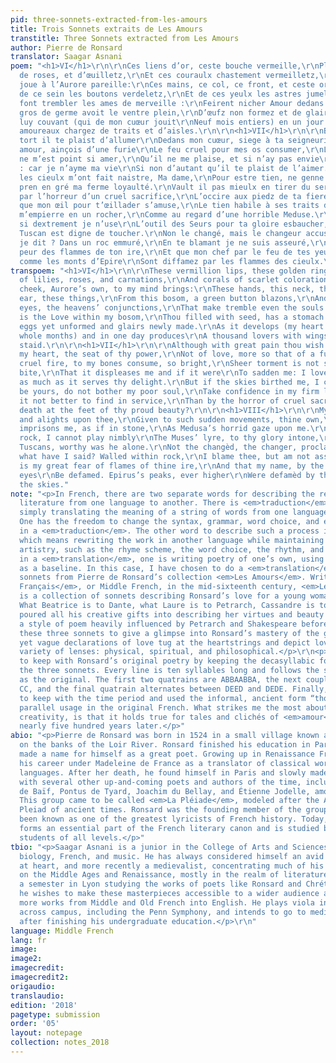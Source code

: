 ```yaml
---
pid: three-sonnets-extracted-from-les-amours
title: Trois Sonnets extraits de Les Amours
transtitle: Three Sonnets extracted from Les Amours
author: Pierre de Ronsard
translator: Saagar Asnani
poem: "<h1>VI</h1>\r\n\r\nCes liens d’or, ceste bouche vermeille,\r\nPleine de lis,
  de roses, et d’œuilletz,\r\nEt ces couraulx chastement vermeilletz,\r\nEt ceste
  joue à l’Aurore pareille:\r\nCes mains, ce col, ce front, et ceste oreille,\r\nEt
  de ce sein les boutons verdeletz,\r\nEt de ces yeulx les astres jumeletz,\r\nQui
  font trembler les ames de merveille :\r\nFeirent nicher Amour dedans mon sein,\r\nQui
  gros de germe avoit le ventre plein,\r\nD’œufz non formez et de glaires nouvelles.\r\nEt
  luy couvant (qui de mon cuœur jouit\r\nNeuf mois entiers) en un jour m’eclouit\r\nMille
  amoureaux chargez de traits et d’aisles.\r\n\r\n<h1>VII</h1>\r\n\r\nBien qu’à grand
  tort il te plaist d’allumer\r\nDedans mon cuœur, siege à ta seigneurie,\r\nNon d’une
  amour, ainçois d’une furie\r\nLe feu cruel pour mes os consumer,\r\nL’aspre torment
  ne m’est point si amer,\r\nQu’il ne me plaise, et si n’ay pas envie\r\nDe me douloir
  : car je n’ayme ma vie\r\nSi non d’autant qu’il te plaist de l’aimer.\r\nMais si
  les cieulx m’ont fait naistre, Ma dame,\r\nPour estre tien, ne genne plus mon ame,\r\nMais
  pren en gré ma ferme loyaulté.\r\nVault il pas mieulx en tirer du service,\r\nQue
  par l’horreur d’un cruel sacrifice,\r\nL’occire aux piedz de ta fiere beauté ?\r\n\r\n<h1>VIII</h1>\r\n\r\nLors
  que mon œil pour t’œillader s’amuse,\r\nLe tien habile à ses traits decocher,\r\nEstrangement
  m’empierre en un rocher,\r\nComme au regard d’une horrible Meduse.\r\nMoy donc rocher,
  si dextrement je n’use\r\nL’outil des Seurs pour ta gloire esbaucher,\r\nQu’un seul
  Tuscan est digne de toucher.\r\nNon le changé, mais le changeur accuse\r\nLas qu’ay
  je dit ? Dans un roc emmuré,\r\nEn te blamant je ne suis asseuré,\r\nTant j’ay grand
  peur des flammes de ton ire,\r\nEt que mon chef par le feu de tes yeux\r\nSoit diffamé,
  comme les monts d’Epire\r\nSont diffamez par les flammes des cieulx.\r\n"
transpoem: "<h1>VI</h1>\r\n\r\nThese vermillion lips, these golden rings,\r\nFull
  of lilies, roses, and carnations,\r\nAnd corals of scarlet colorations,\r\nAnd this
  cheek, Aurore’s own, to my mind brings:\r\nThese hands, this neck, this chest, this
  ear, these things,\r\nFrom this bosom, a green button blazons,\r\nAnd from these
  eyes, the heavens’ conjunctions,\r\nThat make tremble even the souls of kings:\r\nEnsconced
  is the Love within my bosom,\r\nThou filled with seed, has a stomach buxom,\r\nWith
  eggs yet unformed and glairs newly made.\r\nAs it develops (my heart rejoices\r\nNine
  whole months) and in one day produces\r\nA thousand lovers with wings and bolts
  staid.\r\n\r\n<h1>VII</h1>\r\n\r\nAlthough with great pain thou wish to ignite\r\nWithin
  my heart, the seat of thy power,\r\nNot of love, more so that of a furor\r\nThe
  cruel fire, to my bones consume, so bright,\r\nSheer torment is not so bitter to
  bite,\r\nThat it displeases me and if it were\r\nTo sadden me: I love life, my flower,\r\nOnly
  as much as it serves thy delight.\r\nBut if the skies birthed me, I cajole,\r\nTo
  be yours, do not bother my poor soul,\r\nTake confidence in my firm loyalty.\r\nIs
  it not better to find in service,\r\nThan by the horror of cruel sacrifice,\r\nSweet
  death at the feet of thy proud beauty?\r\n\r\n<h1>VIII</h1>\r\n\r\nMy eye wanders
  and alights upon thee,\r\nGiven to such sudden movements, thine own,\r\nStrangely
  imprisons me, as if in stone,\r\nAs Medusa’s horrid gaze upon me.\r\nThus become
  rock, I cannot play nimbly\r\nThe Muses’ lyre, to thy glory intone,\r\nPlayed by
  Tuscans, worthy was he alone.\r\nNot the changèd, the changer, proclaims she,\r\nAlas,
  what have I said? Walled within rock,\r\nI blame thee, but am not assured by talk,\r\nSuch
  is my great fear of flames of thine ire,\r\nAnd that my name, by the fire in thine
  eyes\r\nBe defamed. Epirus’s peaks, ever higher\r\nWere defamèd by the flames in
  the skies."
note: "<p>In French, there are two separate words for describing the rewriting of
  literature from one language to another. There is <em>traduction</em>, which is
  simply translating the meaning of a string of words from one language to another.
  One has the freedom to change the syntax, grammar, word choice, and even rhyme scheme
  in a <em>traduction</em>. The other word to describe such a process is <em>translation</em>,
  which means rewriting the work in another language while maintaining the original
  artistry, such as the rhyme scheme, the word choice, the rhythm, and flow. In essence,
  in a <em>translation</em>, one is writing poetry of one’s own, using the original
  as a baseline. In this case, I have chosen to do a <em>translation</em> of three
  sonnets from Pierre de Ronsard’s collection <em>Les Amours</em>. Written in <em>Moyen
  Français</em>, or Middle French, in the mid-sixteenth century, <em>Les Amours</em>
  is a collection of sonnets describing Ronsard’s love for a young woman named Cassandre.
  What Beatrice is to Dante, what Laure is to Petrarch, Cassandre is to Ronsard. He
  poured all his creative gifts into describing her virtues and beauty in these sonnets,
  a style of poem heavily influenced by Petrarch and Shakespeare before him. I chose
  these three sonnets to give a glimpse into Ronsard’s mastery of the genre. His succinct
  yet vague declarations of love tug at the heartstrings and depict love through a
  variety of lenses: physical, spiritual, and philosophical.</p>\r\n<p>I attempted
  to keep with Ronsard’s original poetry by keeping the decasyllabic form throughout
  the three sonnets. Every line is ten syllables long and follows the same rhyme scheme
  as the original. The first two quatrains are ABBAABBA, the next couplet is always
  CC, and the final quatrain alternates between DEED and DEDE. Finally, I attempted
  to keep with the time period and used the informal, ancient form “thou” for any
  parallel usage in the original French. What strikes me the most about Ronsard’s
  creativity, is that it holds true for tales and clichés of <em>amour</em> even today,
  nearly five hundred years later.</p>"
abio: "<p>Pierre de Ronsard was born in 1524 in a small village known as Couture-Sur-Loir,
  on the banks of the Loir River. Ronsard finished his education in Paris and quickly
  made a name for himself as a great poet. Growing up in Renaissance France, he started
  his career under Madeleine de France as a translator of classical works into vernacular
  languages. After her death, he found himself in Paris and slowly made acquaintances
  with several other up-and-coming poets and authors of the time, including Antoine
  de Baïf, Pontus de Tyard, Joachim du Bellay, and Étienne Jodelle, among others.
  This group came to be called <em>La Pléiade</em>, modeled after the Alexandrian
  Pleiad of ancient times. Ronsard was the founding member of the group, and has since
  been known as one of the greatest lyricists of French history. Today, <em>La Pléiade</em>
  forms an essential part of the French literary canon and is studied by French literature
  students of all levels.</p>"
tbio: "<p>Saagar Asnani is a junior in the College of Arts and Sciences at Penn studying
  biology, French, and music. He has always considered himself an avid Francophile
  at heart, and more recently a medievalist, concentrating much of his French studies
  on the Middle Ages and Renaissance, mostly in the realm of literature. Having spent
  a semester in Lyon studying the works of poets like Ronsard and Chrétien de Troyes,
  he wishes to make these masterpieces accessible to a wider audience and to translate
  more works from Middle and Old French into English. He plays viola in various groups
  across campus, including the Penn Symphony, and intends to go to medical school
  after finishing his undergraduate education.</p>\r\n"
language: Middle French
lang: fr
image:
image2:
imagecredit:
imagecredit2:
origaudio:
translaudio:
edition: '2018'
pagetype: submission
order: '05'
layout: notepage
collection: notes_2018
---
```


